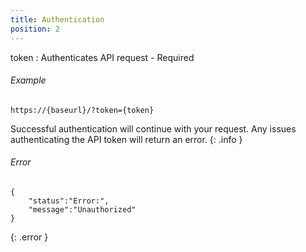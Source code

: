 ```yaml
---
title: Authentication
position: 2
---
```

token
: Authenticates API request - Required

###### Example

```
https://{baseurl}/?token={token}
```

Successful authentication will continue with your request.  Any issues authenticating the API token will return an error.
{: .info }

###### Error

```
{
    "status":"Error:",
    "message":"Unauthorized"
}
```
{: .error }
